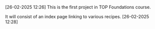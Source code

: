 [26-02-2025 12:26]
This is the first project in TOP Foundations course.

It will consist of an index page linking to various recipes.
[26-02-2025 12:28]